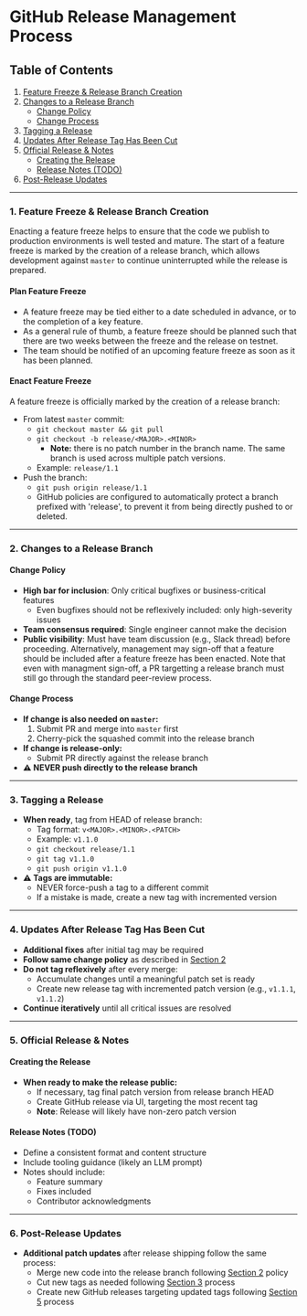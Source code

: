 # GitHub Release Management Process

## Table of Contents

1. [Feature Freeze & Release Branch Creation](#1-feature-freeze--release-branch-creation)
2. [Changes to a Release Branch](#2-changes-to-a-release-branch)
   - [Change Policy](#change-policy)
   - [Change Process](#change-process)
3. [Tagging a Release](#3-tagging-a-release)
4. [Updates After Release Tag Has Been Cut](#4-updates-after-release-tag-has-been-cut)
5. [Official Release & Notes](#5-official-release--notes)
   - [Creating the Release](#creating-the-release)
   - [Release Notes (TODO)](#release-notes-todo)
6. [Post-Release Updates](#6-post-release-updates)

---

### 1. **Feature Freeze & Release Branch Creation**

Enacting a feature freeze helps to ensure that the code we publish to production environments is well tested and
mature. The start of a feature freeze is marked by the creation of a release branch, which allows development
against `master` to continue uninterrupted while the release is prepared.

#### Plan Feature Freeze

- A feature freeze may be tied either to a date scheduled in advance, or to the completion of a key feature.
- As a general rule of thumb, a feature freeze should be planned such that there are two weeks between the freeze
and the release on testnet.
- The team should be notified of an upcoming feature freeze as soon as it has been planned.

#### Enact Feature Freeze

A feature freeze is officially marked by the creation of a release branch:

- From latest `master` commit:
  - `git checkout master && git pull`
  - `git checkout -b release/<MAJOR>.<MINOR>`
    - **Note:** there is no patch number in the branch name. The same branch is used across multiple patch versions.
  - Example: `release/1.1`
- Push the branch:
  - `git push origin release/1.1`
  - GitHub policies are configured to automatically protect a branch prefixed with 'release', to prevent it from being
  directly pushed to or deleted.

---

### 2. **Changes to a Release Branch**

#### Change Policy

- **High bar for inclusion**: Only critical bugfixes or business-critical features
  - Even bugfixes should not be reflexively included: only high-severity issues
- **Team consensus required**: Single engineer cannot make the decision
- **Public visibility**: Must have team discussion (e.g., Slack thread) before proceeding. Alternatively, management
may sign-off that a feature should be included after a feature freeze has been enacted. Note that even with managment
sign-off, a PR targetting a release branch must still go through the standard peer-review process.

#### Change Process

- **If change is also needed on `master`:**
  1. Submit PR and merge into `master` first
  2. Cherry-pick the squashed commit into the release branch
- **If change is release-only:**
  - Submit PR directly against the release branch
- **⚠️ NEVER push directly to the release branch**

---

### 3. **Tagging a Release**

- **When ready**, tag from HEAD of release branch:
  - Tag format: `v<MAJOR>.<MINOR>.<PATCH>`
  - Example: `v1.1.0`
  - `git checkout release/1.1`
  - `git tag v1.1.0`
  - `git push origin v1.1.0`
- **⚠️ Tags are immutable:**
  - NEVER force-push a tag to a different commit
  - If a mistake is made, create a new tag with incremented version

---

### 4. **Updates After Release Tag Has Been Cut**

- **Additional fixes** after initial tag may be required
- **Follow same change policy** as described in [Section 2](#2-changes-to-a-release-branch)
- **Do not tag reflexively** after every merge:
  - Accumulate changes until a meaningful patch set is ready
  - Create new release tag with incremented patch version (e.g., `v1.1.1`, `v1.1.2`)
- **Continue iteratively** until all critical issues are resolved

---

### 5. **Official Release & Notes**

#### Creating the Release

- **When ready to make the release public:**
  - If necessary, tag final patch version from release branch HEAD
  - Create GitHub release via UI, targeting the most recent tag
  - **Note**: Release will likely have non-zero patch version

#### Release Notes (TODO)

- Define a consistent format and content structure
- Include tooling guidance (likely an LLM prompt)
- Notes should include:
  - Feature summary
  - Fixes included
  - Contributor acknowledgments

---

### 6. **Post-Release Updates**

- **Additional patch updates** after release shipping follow the same process:
  - Merge new code into the release branch following [Section 2](#2-changes-to-a-release-branch) policy
  - Cut new tags as needed following [Section 3](#3-tagging-a-release) process
  - Create new GitHub releases targeting updated tags following [Section 5](#5-official-release--notes) process
